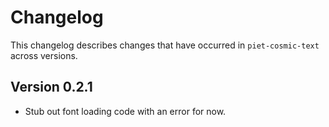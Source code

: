# Changelog

This changelog describes changes that have occurred in `piet-cosmic-text` across versions.

## Version 0.2.1

- Stub out font loading code with an error for now.
